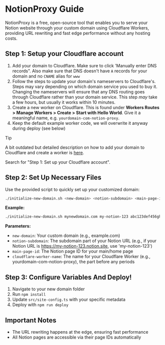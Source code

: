 # NotionProxy Guide

NotionProxy is a free, open-source tool that enables you to serve your Notion website through your custom domain using Cloudflare Workers, providing URL rewriting and fast edge performance without any hosting costs.

## Step 1: Setup your Cloudflare account

1. Add your domain to Cloudflare. Make sure to click 'Manually enter DNS records". Also make sure that DNS doesn't have `A` records for your domain and no `CNAME` alias for `www`
2. Follow the steps to update your domain's nameservers to Cloudflare's. Steps may vary depending on which domain service you used to buy it. Changing the nameservers will ensure that any DNS routing goes through Cloudflare rather than your domain service. This step _may_ take a few hours, but usually it works within 10 minutes.
3. Create a new worker on Cloudflare. This is found under **Workers Routes > Manage Workers > Create > Start with Hello World**. Give it a meaningful name, e.g. `yourdomain-com-notion-proxy`.
4. Keep the default example worker code, we will overwrite it anyway during deploy (see below)

> [!TIP]
> A bit outdated but detailed description on how to add your domain to Cloudflare and create a worker is [here](https://stephenou.notion.site/stephenou/Fruition-Free-Open-Source-Toolkit-for-Building-Websites-with-Notion-771ef38657244c27b9389734a9cbff44).
>
> Search for "Step 1: Set up your Cloudflare account".

## Step 2: Set Up Necessary Files

Use the provided script to quickly set up your customized domain:

```bash
./initialize-new-domain.sh <new-domain> <notion-subdomain> <main-page-id> <cloudflare-worker-name>
```

**Example:**

```bash
./initialize-new-domain.sh mynewdomain.com my-notion-123 abc123def456ghi789jkl012mno345pq yourdomain-com-notion-proxy
```

**Parameters:**

- `new-domain`: Your custom domain (e.g., example.com)
- `notion-subdomain`: The subdomain part of your Notion URL (e.g., if your Notion URL is https://my-notion-123.notion.site, use 'my-notion-123')
- `main-page-id`: The Notion page ID for your main/home page
- `cloudflare-worker-name`: The name for your Cloudflare Worker (e.g., yourdomain-com-notion-proxy), the part before any periods

## Step 3: Configure Variables And Deploy!

1. Navigate to your new domain folder
2. Run `npm install`
3. Update `src/site-config.ts` with your specific metadata
4. Deploy with `npm run deploy`

## Important Notes

- The URL rewriting happens at the edge, ensuring fast performance
- All Notion pages are accessible via their page IDs automatically
